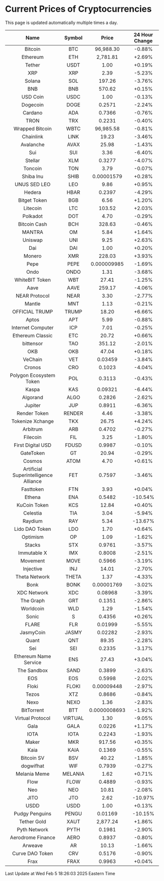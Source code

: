 # Current Prices of Cryptocurrencies
This page is updated automatically multiple times a day.

| Name | Symbol | Price | 24 Hour Change |
| :---: |:---:| :---: | :---: |
| Bitcoin | BTC | 96,988.30 | -0.88% |
| Ethereum | ETH | 2,781.81 | +2.69% |
| Tether | USDT | 1.00 | +0.19% |
| XRP | XRP | 2.39 | -5.23% |
| Solana | SOL | 197.26 | -3.76% |
| BNB | BNB | 570.62 | +0.15% |
| USD Coin | USDC | 1.00 | -0.13% |
| Dogecoin | DOGE | 0.2571 | -2.24% |
| Cardano | ADA | 0.7366 | -0.76% |
| TRON | TRX | 0.2231 | -0.40% |
| Wrapped Bitcoin | WBTC | 96,985.58 | -0.81% |
| Chainlink | LINK | 19.23 | -3.46% |
| Avalanche | AVAX | 25.98 | -1.43% |
| Sui | SUI | 3.36 | -6.40% |
| Stellar | XLM | 0.3277 | -4.07% |
| Toncoin | TON | 3.79 | -0.07% |
| Shiba Inu | SHIB | 0.00001579 | +0.28% |
| UNUS SED LEO | LEO | 9.86 | +0.95% |
| Hedera | HBAR | 0.2397 | -4.29% |
| Bitget Token | BGB | 6.56 | +1.20% |
| Litecoin | LTC | 103.52 | +2.03% |
| Polkadot | DOT | 4.70 | -0.29% |
| Bitcoin Cash | BCH | 328.63 | -0.46% |
| MANTRA | OM | 5.84 | +1.64% |
| Uniswap | UNI | 9.25 | +2.63% |
| Dai | DAI | 1.00 | +0.20% |
| Monero | XMR | 228.03 | +3.93% |
| Pepe | PEPE | 0.000009985 | -1.69% |
| Ondo | ONDO | 1.31 | -3.68% |
| WhiteBIT Token | WBT | 27.41 | -1.25% |
| Aave | AAVE | 259.17 | -4.06% |
| NEAR Protocol | NEAR | 3.30 | -2.77% |
| Mantle | MNT | 1.13 | -0.21% |
| OFFICIAL TRUMP | TRUMP | 18.20 | +6.66% |
| Aptos | APT | 5.99 | -0.88% |
| Internet Computer | ICP | 7.01 | -0.25% |
| Ethereum Classic | ETC | 20.72 | +0.66% |
| bittensor | TAO | 351.12 | -2.01% |
| OKB | OKB | 47.04 | +0.18% |
| VeChain | VET | 0.03459 | -3.84% |
| Cronos | CRO | 0.1023 | -4.04% |
| Polygon Ecosystem Token | POL | 0.3113 | -0.43% |
| Kaspa | KAS | 0.09321 | -6.44% |
| Algorand | ALGO | 0.2826 | -2.62% |
| Jupiter | JUP | 0.8911 | -6.36% |
| Render Token | RENDER | 4.46 | -3.38% |
| Tokenize Xchange | TKX | 26.75 | +4.24% |
| Arbitrum | ARB | 0.4702 | -0.27% |
| Filecoin | FIL | 3.25 | -1.80% |
| First Digital USD | FDUSD | 0.9987 | -0.10% |
| GateToken | GT | 20.94 | -0.29% |
| Cosmos | ATOM | 4.70 | +0.61% |
| Artificial Superintelligence Alliance | FET | 0.7597 | -3.46% |
| Fasttoken | FTN | 3.93 | +0.04% |
| Ethena | ENA | 0.5482 | -10.54% |
| KuCoin Token | KCS | 12.84 | +0.40% |
| Celestia | TIA | 3.04 | -5.94% |
| Raydium | RAY | 5.34 | -13.67% |
| Lido DAO Token | LDO | 1.70 | +0.64% |
| Optimism | OP | 1.09 | -1.62% |
| Stacks | STX | 0.9761 | -3.57% |
| Immutable X | IMX | 0.8008 | -2.51% |
| Movement | MOVE | 0.5966 | -3.19% |
| Injective | INJ | 14.01 | -2.70% |
| Theta Network | THETA | 1.37 | -4.33% |
| Bonk | BONK | 0.00001769 | -3.02% |
| XDC Network | XDC | 0.08968 | -3.39% |
| The Graph | GRT | 0.1351 | -2.86% |
| Worldcoin | WLD | 1.29 | -1.54% |
| Sonic | S | 0.4356 | +0.26% |
| FLARE | FLR | 0.01999 | -5.55% |
| JasmyCoin | JASMY | 0.02282 | -2.93% |
| Quant | QNT | 89.35 | -2.28% |
| Sei | SEI | 0.2335 | -3.17% |
| Ethereum Name Service | ENS | 27.43 | +3.04% |
| The Sandbox | SAND | 0.3899 | -2.63% |
| EOS | EOS | 0.5998 | -2.02% |
| Floki | FLOKI | 0.00009448 | -2.97% |
| Tezos | XTZ | 0.8686 | -0.84% |
| Nexo | NEXO | 1.36 | -2.83% |
| BitTorrent | BTT | 0.0000008693 | -1.92% |
| Virtual Protocol | VIRTUAL | 1.30 | -9.05% |
| Gala | GALA | 0.0226 | +1.17% |
| IOTA | IOTA | 0.2243 | -1.93% |
| Maker | MKR | 917.56 | +0.35% |
| Kaia | KAIA | 0.1369 | -0.55% |
| Bitcoin SV | BSV | 40.22 | -1.85% |
| dogwifhat | WIF | 0.7939 | -0.27% |
| Melania Meme | MELANIA | 1.62 | +0.71% |
| Flow | FLOW | 0.4889 | -0.93% |
| Neo | NEO | 10.81 | -2.08% |
| JITO | JTO | 2.62 | -10.97% |
| USDD | USDD | 1.00 | +0.13% |
| Pudgy Penguins | PENGU | 0.01169 | -10.15% |
| Tether Gold | XAUT | 2,877.24 | +1.86% |
| Pyth Network | PYTH | 0.1981 | -2.90% |
| Aerodrome Finance | AERO | 0.8937 | -0.80% |
| Arweave | AR | 10.13 | -1.66% |
| Curve DAO Token | CRV | 0.5176 | -0.90% |
| Frax | FRAX | 0.9963 | +0.04% |

Last Update at Wed Feb  5 18:26:03 2025 Eastern Time